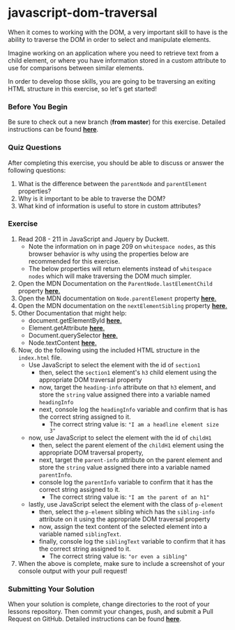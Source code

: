 # javascript-dom-traversal

When it comes to working with the DOM, a very important skill to have is the ability to traverse the DOM in order to select and manipulate elements.

Imagine working on an application where you need to retrieve text from a child element, or where you have information stored in a custom attribute to use for comparisons between similar elements.

In order to develop those skills, you are going to be traversing an exiting HTML structure in this exercise, so let's get started!

### Before You Begin

Be sure to check out a new branch (**from master**) for this exercise. Detailed instructions can be found [**here**](../../guides/before-each-exercise.md).

### Quiz Questions
After completing this exercise, you should be able to discuss or answer the following questions:

1. What is the difference between the `parentNode` and `parentElement` properties?
1. Why is it important to be able to traverse the DOM?
1. What kind of information is useful to store in custom attributes?

### Exercise

1. Read 208 - 211 in JavaScript and Jquery by Duckett.
    - Note the information on in page 209 on `whitespace nodes`, as this browser behavior is why using the properties below are recommended for this exercise.
    - The below properties will return elements instead of `whitespace nodes` which will make traversing the DOM much simpler.
2. Open the MDN Documentation on the `ParentNode.lastElementChild` property [**here**.](https://developer.mozilla.org/en-US/docs/Web/API/ParentNode/lastElementChild)
3. Open the MDN documentation on `Node.parentElement` property [**here**.](https://developer.mozilla.org/en-US/docs/Web/API/Node/parentElement)
4. Open the MDN documentation on the `nextElementSibling` property [**here**.](https://developer.mozilla.org/en-US/docs/Web/API/NonDocumentTypeChildNode/nextElementSibling)
5. Other Documentation that might help:
    - document.getElementById [**here**.](https://developer.mozilla.org/en-US/docs/Web/API/Document/getElementById)
    - Element.getAttribute [**here**.](https://developer.mozilla.org/en-US/docs/Web/API/Element/getAttribute)
    - Document.querySelector [**here**.](https://developer.mozilla.org/en-US/docs/Web/API/Document/querySelector)
    - Node.textContent [**here**.](https://developer.mozilla.org/en-US/docs/Web/API/Node/textContent)
6. Now, do the following using the included HTML structure in the `index.html` file.
    - Use JavaScript to select the element with the id of `section1`
        - then, select the `section1` element's `h3` child element using the appropriate DOM traversal property
        - now, target the  `heading-info` attribute on that `h3` element, and store the `string` value assigned there into a variable named `headingInfo`
        - next, console log the `headingInfo` variable and confirm that is has the correct string assigned to it.
            - The correct string value is: `"I am a headline element size 3"`
    - now, use JavaScript to select the element with the id of `childH1`
        - then, select the parent element of the `childH1` element using the appropriate DOM traversal property,
        - next, target the `parent-info` attribute on the parent element and store the `string` value assigned there into a variable named `parentInfo`.
        - console log the `parentInfo` variable to confirm that it has the correct string assigned to it.
            - The correct string value is: `"I am the parent of an h1"`
    - lastly, use JavaScript select the element with the class of `p-element`
        - then, select the `p-element` sibling which has the `sibling-info` attribute on it using the appropriate DOM traversal property
        - now, assign the text content of the selected element into a variable named `siblingText`.
        - finally, console log the `siblingText` variable to confirm that it has the correct string assigned to it.
            - The correct string value is: `"or even a sibling"`
7. When the above is complete, make sure to include a screenshot of your console output with your pull request!

### Submitting Your Solution

When your solution is complete, change directories to the root of your lessons repository. Then commit your changes, push, and submit a Pull Request on GitHub. Detailed instructions can be found [**here**](../../guides/after-each-exercise.md).
